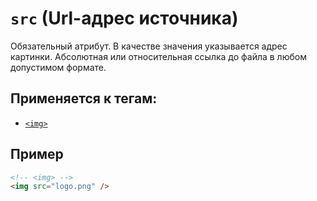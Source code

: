 # `src` (Url-адрес источника)

Обязательный атрибут. В качестве значения указывается адрес картинки. Абсолютная или относительная ссылка до файла в любом допустимом формате.

## Применяется к тегам:

- [`<img>`](<../TAGS MEDIA/img (ИЗОБРАЖЕНИЕ).md>)

## Пример

```html
<!-- <img> -->
<img src="logo.png" />
```
